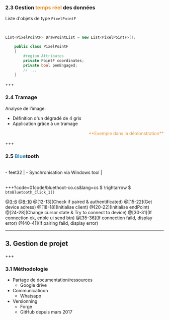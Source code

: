 ### 2.3 Gestion <span style="color:#E49436"> temps réel </span> des données 

Liste d'objets de type `PixelPointF`

<br>

```cs
List<PixelPointF> DrawPointList = new List<PixelPointF>();
```

```cs
    public class PixelPointF
    {
        #region Attributes
        private PointF coordinates;
        private bool penEngaged;
        // ...
    }
```

+++

### 2.4 Tramage 

<p align="left">Analyse de l’image:</p>

<ul>
    <li class="fragment">
        Définition d'un dégradé de 4 gris
    </li>
    <li class="fragment">
        Application grâce à un tramage
    </li>
</ul>

<p class="fragment" align="right" style="color:#E49436">**Exemple dans la démonstration**</p>

+++

<h3><span class="fragment">2.5 </span><span style="color:#3c8eb3">Blue</span><span class="fragment">tooth</span></h3>

<br>
- feet32 |
- Synchronisation via Windows tool |
<br>
<br>


+++?code=01code/bluethoot-co.cs&lang=cs
$ \rightarrow $ `btnBluetooth_Click_1()`

@[3-6](Pairing)
@[8-10](Options)
@[12-13](Check if paired & authentificated)
@[15-22](Get device adress)
@[18-18](Initialise client)
@[20-22](Initialise endPoint)
@[24-28](Change cursor state & Try to connect to device)
@[30-31](If connection ok, enble ui send btn)
@[35-36](If connection faild, display error)
@[40-41](if pairing faild, display error)



---

## 3. Gestion de projet

+++

### 3.1 Méthodologie

- Partage de documentation/ressources
    - Google drive
- Communicatioon
    - Whatsapp
- Versionning 
    - Forge
    - GitHub depuis mars 2017
